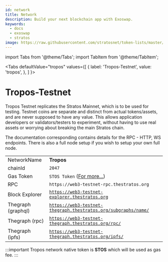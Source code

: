 ```yaml
---
id: network
title: Network
description: Build your next blockchain app with Exoswap.
keywords:
  - docs
  - exoswap
  - stratos
image: https://raw.githubusercontent.com/stratosnet/token-lists/master/logo.svg
---
```


import Tabs from '@theme/Tabs';
import TabItem from '@theme/TabItem';

<Tabs
  defaultValue="tropos"
  values={[
    { label: 'Tropos-Testnet', value: 'tropos', },
  ]
}>
<TabItem value="tropos">

# Tropos-Testnet
Tropos Testnet replicates the Stratos Mainnet, which is to be used for testing. Testnet coins are separate and distinct from actual tokens/assets, and are never supposed to have any value. This allows application developers or validators/testers to experiment, without having to use real assets or worrying about breaking the main Stratos chain.

The documentation corresponding contains details for the RPC - HTTP, WS endpoints. There is also a full node setup if you wish to setup your own full node.

|              |                                        |
|--------------|----------------------------------------|
| NetworkName  | **Tropos**                                 |
| chainId      | `2047`                                  |
| Gas Token    | `STOS Token` ([For more...](gas-token)) |
| RPC          | `https://web3-testnet-rpc.thestratos.org` |
| Block Explorer |[`https://web3-testnet-explorer.thestratos.org`](https://web3-testnet-explorer.thestratos.org)|
| Thegraph (graphql) | [`https://web3-testnet-thegraph.thestratos.org/subgraphs/name/`](https://web3-testnet-thegraph.thestratos.org/subgraphs/name/)
| Thegraph (rpc) | [`https://web3-testnet-thegraph.thestratos.org/rpc/`](https://web3-testnet-thegraph.thestratos.org/rpc/)
| Thegraph (ipfs) | [`https://web3-testnet-thegraph.thestratos.org/ipfs/`](https://web3-testnet-thegraph.thestratos.org/ipfs/)

:::important
Tropos network native token is **STOS** which will be used as gas fee.
:::

</TabItem>

</Tabs>
